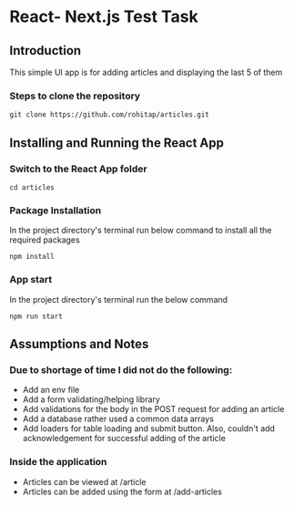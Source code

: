 # React- Next.js Test Task

## Introduction
This simple UI app is for adding articles and displaying the last 5 of them

### Steps to clone the repository

```
git clone https://github.com/rohitap/articles.git

```
## Installing and Running the React App

### Switch to the React App folder
```
cd articles
```

### Package Installation
In the project directory's terminal run below command to install all the required packages
```
npm install
```

### App start
In the project directory's terminal run the below command
```
npm run start
```
## Assumptions and Notes
### Due to shortage of time I did not do the following:
* Add an env file
* Add a form validating/helping library
* Add validations for the body in the POST request for adding an article
* Add a database rather used a common data arrays
* Add loaders for table loading and submit button. Also, couldn't add    acknowledgement for successful adding of the article
### Inside the application
* Articles can be viewed at /article
* Articles can be added using the form at /add-articles